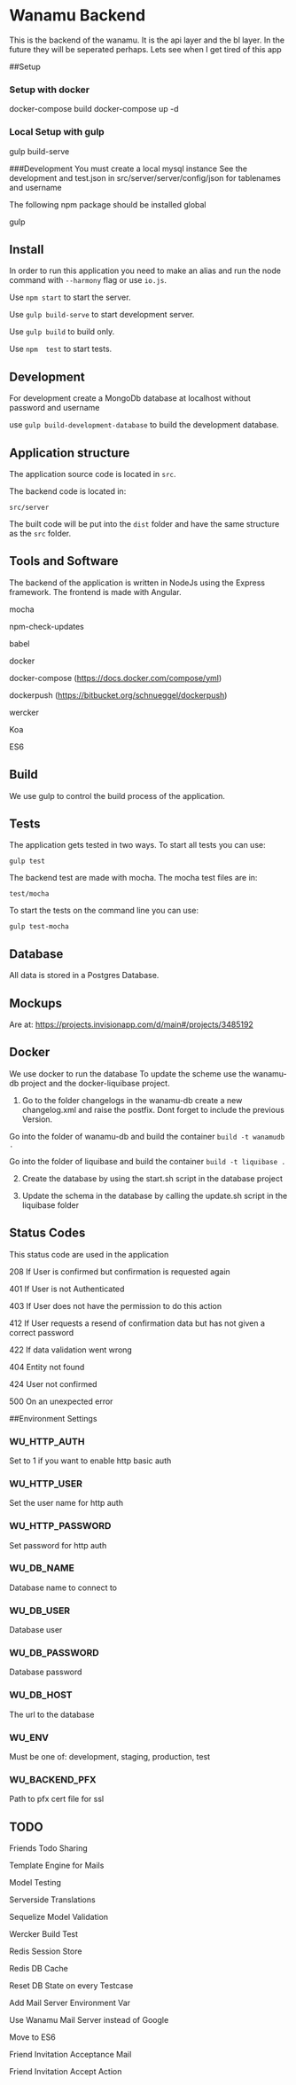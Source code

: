 # Wanamu Backend
This is the backend of the wanamu. It is the api layer and the bl layer. In the future they will be seperated perhaps. 
Lets see when I get tired of this app

##Setup

### Setup with docker
docker-compose build
docker-compose up -d

### Local Setup with gulp

gulp build-serve

###Development
You must create a local mysql instance
See the development and test.json in src/server/server/config/json for tablenames and username

The following npm package should be installed global

gulp

## Install
In order to run this application you need to make an alias and run the node command with `--harmony` flag or use 
`io.js`.

Use `npm start` to start the server.

Use `gulp build-serve` to start development server.

Use `gulp build` to build only.

Use `npm  test` to start tests.
   
## Development
For development create a MongoDb database at localhost without password and username

   use `gulp build-development-database` to build the development database.
   
## Application structure

The application source code is located in `src`.

The backend code is located in:

`src/server`

The built code will be put into the `dist` folder and have the same structure as the `src` folder.

## Tools and Software

The backend of the application is written in NodeJs using the Express framework.
The frontend is made with Angular.

mocha

npm-check-updates

babel

docker

docker-compose (<https://docs.docker.com/compose/yml>)

dockerpush (<https://bitbucket.org/schnueggel/dockerpush>)

wercker

Koa

ES6


## Build

We use gulp to control the build process of the application.


## Tests
The application gets tested in two ways. To start all tests you can use:

`gulp test`


The backend test are made with mocha. The mocha test files are in:

`test/mocha`

To start the tests on the command line you can use:

`gulp test-mocha`

## Database

All data is stored in a Postgres Database.

## Mockups

Are at:  <https://projects.invisionapp.com/d/main#/projects/3485192>

## Docker

We use docker to run the database
To update the scheme use the wanamu-db project and the docker-liquibase project.

1. Go to the folder changelogs in the wanamu-db create a new changelog.xml and raise the postfix. Dont forget to include the previous Version.

Go into the folder of wanamu-db and build the container 
```build -t wanamudb .```

Go into the folder of liquibase and build the container
```build -t liquibase .```

2. Create the database by using the start.sh script in the database project

3. Update the schema in the database by calling the update.sh script in the liquibase folder
    
## Status Codes

This status code are used in the application

208 If User is confirmed but confirmation is requested again

401 If User is not Authenticated

403 If User does not have the permission to do this action

412 If User requests a resend of confirmation data but has not given a correct password

422 If data validation went wrong

404 Entity not found

424 User not confirmed

500 On an unexpected error

##Environment Settings

### WU_HTTP_AUTH
Set to 1 if you want to enable http basic auth
### WU_HTTP_USER
Set the user name for http auth
### WU_HTTP_PASSWORD
Set password for http auth
### WU_DB_NAME
Database name to connect to
### WU_DB_USER
Database user
### WU_DB_PASSWORD
Database password
### WU_DB_HOST
The url to the database
### WU_ENV
Must be one of: development, staging, production, test
### WU_BACKEND_PFX
Path to pfx cert file for ssl

## TODO

Friends Todo Sharing

Template Engine for Mails

Model Testing

Serverside Translations

Sequelize Model Validation

Wercker Build Test

Redis Session Store

Redis DB Cache

Reset DB State on every Testcase

Add Mail Server Environment Var

Use Wanamu Mail Server instead of Google

Move to ES6

Friend Invitation Acceptance Mail

Friend Invitation Accept Action
